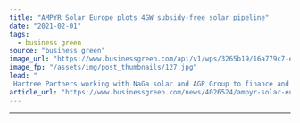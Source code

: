 ```yaml
---
title: "AMPYR Solar Europe plots 4GW subsidy-free solar pipeline"
date: "2021-02-01"
tags: 
  - business green
source: "business green"
image_url: "https://www.businessgreen.com/api/v1/wps/3265b19/16a779c7-ec0e-4865-9ac0-53ab2e7f02fd/8/Creacombe-solar-CORE-185x114.jpg"
image_fp: "/assets/img/post_thumbnails/127.jpg"
lead: "
 Hartree Partners working with NaGa solar and AGP Group to finance and build subsidy-free solar projects in UK, Netherlands and Germany  ..."
article_url: "https://www.businessgreen.com/news/4026524/ampyr-solar-europe-plots-4gw-subsidy-free-solar-pipeline"
---
```


---
